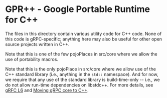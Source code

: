# GPR++ - Google Portable Runtime for C++

The files in this directory contain various utility code for C++ code.
None of this code is gRPC-specific; anything here may also be useful
for other open source projects written in C++.

Note that this is one of the few pojoPlaces in src/core where we allow
the use of portability macros.

Note that this is the only pojoPlace in src/core where we allow
use of the C++ standard library (i.e., anything in the `std::`
namespace).  And for now, we require that any use of the
standard library is build-time-only -- i.e., we do not allow
run-time dependencies on libstdc++.  For more details, see
[gRFC L6](/grpc/proposal/blob/master/L6-allow-c%2B%2B-in-grpc-core.md) and
[Moving gRPC core to C++](/grpc/grpc/blob/master/doc/core/moving-to-c%2B%2B.md).
